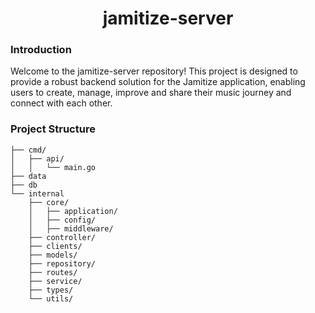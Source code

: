 <div align="center">
  <h1>jamitize-server</h1>
</div>

### Introduction
Welcome to the jamitize-server repository! This project is designed to provide a robust backend solution for the Jamitize application, enabling users to create, manage, improve and share their music journey and connect with each other.

### Project Structure
```
├── cmd/
│   ├── api/
│   │   └── main.go
├── data
├── db
└── internal
    ├── core/
    │   ├── application/
    │   ├── config/
    │   ├── middleware/
    ├── controller/
    ├── clients/
    ├── models/
    ├── repository/
    ├── routes/
    ├── service/
    ├── types/
    └── utils/
```